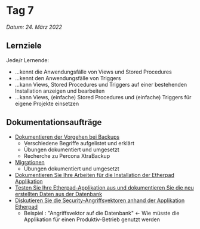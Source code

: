 # Tag 7

*Datum: 24. März 2022*

## Lernziele

Jede/r Lernende:
* ...kennt die Anwendungsfälle von Views und Stored Procedures
* ...kennt den Anwendungsfälle von Triggers
* ...kann Views, Stored Procedures und Triggers auf einer bestehenden Installation anzeigen und bearbeiten
* ...kann Views, (einfache) Stored Procedures und (einfache) Triggers für eigene Projekte einsetzen

## Dokumentationsaufträge

* [Dokumentieren der Vorgehen bei Backups](auftraege/backup_restore_migration?id=backup-restore-und-migration)
  * Verschiedene Begriffe aufgelistet und erklärt
  * Übungen dokumentiert und umgesetzt
  * Recherche zu Percona XtraBackup
* [Migrationen](auftraege/backup_restore_migration?id=aufgabe-3-migration-auf-entfernten-server)
  * Übungen dokumentiert und umgesetzt
* [Dokumentieren Sie Ihre Arbeiten für die Installation der Etherpad Applikation](auftraege/etherpad?id=installation)
* [Testen Sie Ihre Etherpad-Applikation aus und dokumentieren Sie die neu erstellten Daten aus der Datenbank](auftraege/etherpad?id=testing)
* [Diskutieren Sie die Security-Angriffsvektoren anhand der Applikation Etherpad](auftraege/etherpad?id=security-angriffsvektoren)
  * Beispiel : "Angriffsvektor auf die Datenbank" <- Wie müsste die Applikation für einen Produktiv-Betrieb genutzt werden
